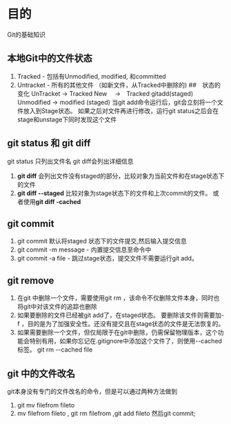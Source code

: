 # 目的
Git的基础知识

## 本地Git中的文件状态
1. Tracked -  包括有Unmodified, modified, 和committed
2. Untracket - 所有的其他文件 （如新文件，从Tracked中删除的)
##　状态的变化
UnTracket -> Tracked
New　 ->　Tracked gitadd(staged)
Unmodified -> modified (staged)
当git add命令运行后，git会立刻将一个文件放入到Stage状态。 如果之后对文件再进行修改，运行git status之后会在stage和unstage下同时发现这个文件

## git status 和 git diff
git status 只列出文件名
git diff会列出详细信息

1. **git diff** 会列出文件没有staged的部分，比较对象为当前文件和在stage状态下的文件
2. **git diff --staged** 比较对象为stage状态下的文件和上次commit的文件。 或者使用**git diff -cached**

## git commit
1. git commit 默认将staged 状态下的文件提交,然后输入提交信息
2. git commit -m message  - 内置提交信息至命令中
3. git commit -a file  - 跳过stage状态，提交文件不需要运行git add。

## git remove
1. 在git 中删除一个文件，需要使用git rm ，该命令不仅删除文件本身，同时也将git中对该文件的追踪也删除
2. 如果要删除的文件已经被git add了，在staged状态。 要删除该文件则需要加-f ，目的是为了加强安全性。还没有提交且在stage状态的文件是无法恢复的。
3. 如果需要删除一个文件，但仅局限于在git中删除，仍需保留物理版本，这个功能会特别有用，如果你忘记在.gitignore中添加这个文件了，则使用--cached标签。 git rm --cached file

## git 中的文件改名
git本身没有专门的文件改名的命令，但是可以通过两种方法做到
1. git mv filefrom fileto
2. mv filefrom fileto , git rm filefrom ,git add fileto
然后git commit;
